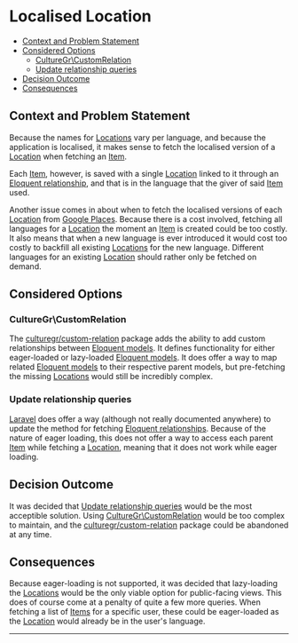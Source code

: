 # Localised Location

* [Context and Problem Statement][]
* [Considered Options][]
  * [CultureGr\CustomRelation][]
  * [Update relationship queries][]
* [Decision Outcome][]
* [Consequences][]

## Context and Problem Statement
[Context and Problem Statement]: #context-and-problem-statement

Because the names for [Locations][] vary per language, and because the application is localised,
it makes sense to fetch the localised version of a [Location][] when fetching an [Item][].

Each [Item][], however, is saved with a single [Location][] linked to it through an
[Eloquent relationship][], and that is in the language that the giver of said [Item][] used.

Another issue comes in about when to fetch the localised versions of each [Location][] from
[Google Places][]. Because there is a cost involved, fetching all languages for a [Location][]
the moment an [Item][] is created could be too costly. It also means that when a new language is
ever introduced it would cost too costly to backfill all existing [Locations][] for the new
language. Different languages for an existing [Location][] should rather only be fetched on
demand.

## Considered Options
[Considered Options]: #considered-options

### CultureGr\CustomRelation
[CultureGr\CustomRelation]: #culturegr-customrelation

The [culturegr/custom-relation][] package adds the ability to add custom relationships between
[Eloquent models][]. It defines functionality for either eager-loaded or lazy-loaded
[Eloquent models][]. It does offer a way to map related [Eloquent models][] to their respective
parent models, but pre-fetching the missing [Locations][] would still be incredibly complex.

### Update relationship queries
[Update relationship queries]: #update-reationship-queries

[Laravel][] does offer a way (although not really documented anywhere) to update the method for
fetching [Eloquent relationships][]. Because of the nature of eager loading, this does not offer a
way to access each parent [Item][] while fetching a [Location][], meaning that it does not work
while eager loading.

## Decision Outcome
[Decision Outcome]: #decision-outcome

It was decided that [Update relationship queries][] would be the most acceptible solution. Using
[CultureGr\CustomRelation][] would be too complex to maintain, and the
[culturegr/custom-relation][] package could be abandoned at any time.

## Consequences
[Consequences]: #consequences

Because eager-loading is not supported, it was decided that lazy-loading the [Locations][] would
be the only viable option for public-facing views. This does of course come at a penalty of quite
a few more queries. When fetching a list of [Items][] for a specific user, these could be
eager-loaded as the [Location][] would already be in the user's language.

---

[culturegr/custom-relation]: https://github.com/culturegr/custom-relation
[Eloquent models]: https://laravel.com/docs/11.x/eloquent
[Eloquent relationship]: https://laravel.com/docs/11.x/eloquent-relationships
[Eloquent relationships]: https://laravel.com/docs/11.x/eloquent-relationships
[Google Places]: https://developers.google.com/maps/documentation/places/web-service/overview
[Item]: /app/app/Models/Item.php
[Items]: /app/app/Models/Item.php
[Laravel]: https://laravel.com/
[Location]: /app/app/Models/Location.php
[Locations]: /app/app/Models/Location.php

